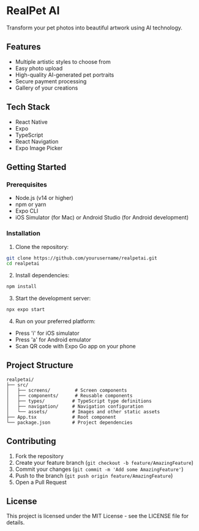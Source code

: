 # RealPet AI

Transform your pet photos into beautiful artwork using AI technology.

## Features

- Multiple artistic styles to choose from
- Easy photo upload
- High-quality AI-generated pet portraits
- Secure payment processing
- Gallery of your creations

## Tech Stack

- React Native
- Expo
- TypeScript
- React Navigation
- Expo Image Picker

## Getting Started

### Prerequisites

- Node.js (v14 or higher)
- npm or yarn
- Expo CLI
- iOS Simulator (for Mac) or Android Studio (for Android development)

### Installation

1. Clone the repository:
```bash
git clone https://github.com/yourusername/realpetai.git
cd realpetai
```

2. Install dependencies:
```bash
npm install
```

3. Start the development server:
```bash
npx expo start
```

4. Run on your preferred platform:
- Press 'i' for iOS simulator
- Press 'a' for Android emulator
- Scan QR code with Expo Go app on your phone

## Project Structure

```
realpetai/
├── src/
│   ├── screens/         # Screen components
│   ├── components/      # Reusable components
│   ├── types/          # TypeScript type definitions
│   ├── navigation/     # Navigation configuration
│   └── assets/         # Images and other static assets
├── App.tsx             # Root component
└── package.json        # Project dependencies
```

## Contributing

1. Fork the repository
2. Create your feature branch (`git checkout -b feature/AmazingFeature`)
3. Commit your changes (`git commit -m 'Add some AmazingFeature'`)
4. Push to the branch (`git push origin feature/AmazingFeature`)
5. Open a Pull Request

## License

This project is licensed under the MIT License - see the LICENSE file for details. 